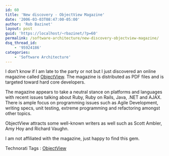 ```yaml
---
id: 60
title: 'New discovery - ObjectView Magazine'
date: '2006-03-03T08:47:00-05:00'
author: 'Rob Bazinet'
layout: post
guid: 'https://localhost/~rbazinet/?p=60'
permalink: /software-architecture/new-discovery-objectview-magazine/
dsq_thread_id:
    - '95924186'
categories:
    - 'Software Architecture'
---
```


I don’t know if I am late to the party or not but I just discovered an online magazine called [ObjectView](https://www.ratio.co.uk/objectiveview.html). The magazine is distributed as PDF files and is targeted toward hard core developers.

The magazine appears to take a neutral stance on platforms and languages with recent issues talking about Ruby, Ruby on Rails, Java, .NET and AJAX. There is ample focus on programming issues such as Agile Development, writing specs, unit testing, extreme programming and refactoring amongst other topics.

ObjectView attracts some well-known writers as well such as Scott Ambler, Amy Hoy and Richard Vaughn.

I am not affiliated with the magazine, just happy to find this gem.

Technorati Tags : [ObjectView](https://technorati.com/tag/ObjectView)
